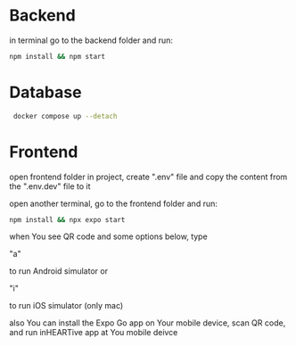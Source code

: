 # Backend

in terminal go to the backend folder and run:

```bash
npm install && npm start
```

# Database

```bash
 docker compose up --detach
```

# Frontend

open frontend folder in project, create ".env" file and copy the content from the ".env.dev" file to it

open another terminal, go to the frontend folder and run:

```bash
npm install && npx expo start
```

when You see QR code and some options below, type

"a"

to run Android simulator or

"i"

to run iOS simulator (only mac)

also You can install the Expo Go app on Your mobile device, scan QR code, and run inHEARTive app at You mobile deivce
